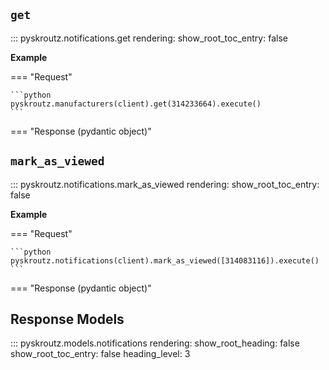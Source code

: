 ## `get`
::: pyskroutz.notifications.get
    rendering:
      show_root_toc_entry: false

**Example**

=== "Request"

    ```python
    pyskroutz.manufacturers(client).get(314233664).execute()
    ```

=== "Response (pydantic object)"

## `mark_as_viewed`
::: pyskroutz.notifications.mark_as_viewed
    rendering:
      show_root_toc_entry: false

**Example**

=== "Request"

    ```python
    pyskroutz.notifications(client).mark_as_viewed([314083116]).execute()
    ```

=== "Response (pydantic object)"


## Response Models
::: pyskroutz.models.notifications
    rendering:
      show_root_heading: false
      show_root_toc_entry: false
      heading_level: 3